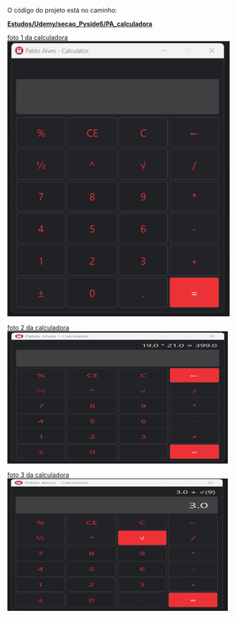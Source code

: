 O código do projeto está no caminho:

**[Estudos/Udemy/secao_Pyside6/PA_calculadora](https://github.com/PabloAlves99/Python/tree/main/Udemy/_pyside6/PA_calculadora)**

[foto 1 da calculadora](calculadora(1).png)
<img src="calculadora(1).png" alt="foto 1 da calculadora">

[foto 2 da calculadora](calculadora(2).png)
<img src="calculadora(2).png" alt="foto 2 da calculadora" width="500" height="300">

[foto 3 da calculadora](calculadora(3).png)
<img src="calculadora(3).png" alt="foto 3 da calculadora" width="500" height="300">